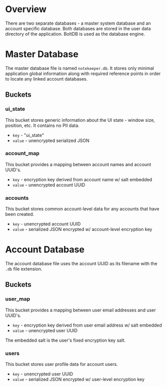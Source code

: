 # Overview

There are two separate databases - a master system database and an account
specific database.  Both databases are stored in the user data directory
of the application.  BoltDB is used as the database engine.


# Master Database

The master database file is named `notekeeper.db`.  It stores only minimal
application global information along with required reference points in order
to locate any linked account databases.


## Buckets

### ui_state

This bucket stores generic information about the UI state - window size,
position, etc.  It contains no PII data.

* `key` - "ui_state"
* `value` - unencrypted serialized JSON

### account_map

This bucket provides a mapping between account names and account UUID's.

* `key` - encryption key derived from account name w/ salt embedded
* `value` - unencrypted account UUID


### accounts

This bucket stores common account-level data for any accounts that have
been created.

* `key` - unencrypted account UUID
* `value` - serialized JSON encrypted w/ account-level encryption key


# Account Database

The account database file uses the account UUID as its filename with the
`.db` file extension.


## Buckets

### user_map

This bucket provides a mapping between user email addresses and user UUID's.

* `key` - encryption key derived from user email address w/ salt embedded
* `value` - unencrypted user UUID

The embedded salt is the user's fixed encryption key salt.


### users

This bucket stores user profile data for account users.

* `key` - unencrypted user UUID
* `value` - serialized JSON encrypted w/ user-level encryption key
